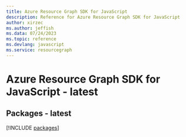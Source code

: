 ```yaml
---
title: Azure Resource Graph SDK for JavaScript
description: Reference for Azure Resource Graph SDK for JavaScript
author: xirzec
ms.author: jeffish
ms.data: 07/24/2023
ms.topic: reference
ms.devlang: javascript
ms.service: resourcegraph
---
```

# Azure Resource Graph SDK for JavaScript - latest
## Packages - latest
[!INCLUDE [packages](resource-graph-index.md)]